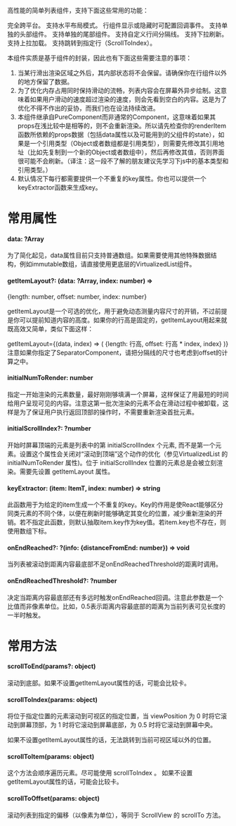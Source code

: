 高性能的简单列表组件，支持下面这些常用的功能：

完全跨平台。
支持水平布局模式。
行组件显示或隐藏时可配置回调事件。
支持单独的头部组件。
支持单独的尾部组件。
支持自定义行间分隔线。
支持下拉刷新。
支持上拉加载。
支持跳转到指定行（ScrollToIndex）。


本组件实质是基于<VirtualizedList>组件的封装，因此也有下面这些需要注意的事项：

1. 当某行滑出渲染区域之外后，其内部状态将不会保留。请确保你在行组件以外的地方保留了数据。
1. 为了优化内存占用同时保持滑动的流畅，列表内容会在屏幕外异步绘制。这意味着如果用户滑动的速度超过渲染的速度，则会先看到空白的内容。这是为了优化不得不作出的妥协，而我们也在设法持续改进。
1. 本组件继承自PureComponent而非通常的Component，这意味着如果其props在浅比较中是相等的，则不会重新渲染。所以请先检查你的renderItem函数所依赖的props数据（包括data属性以及可能用到的父组件的state），如果是一个引用类型（Object或者数组都是引用类型），则需要先修改其引用地址（比如先复制到一个新的Object或者数组中），然后再修改其值，否则界面很可能不会刷新。（译注：这一段不了解的朋友建议先学习下js中的基本类型和引用类型。）
1. 默认情况下每行都需要提供一个不重复的key属性。你也可以提供一个keyExtractor函数来生成key。


# 常用属性

#### data: ?Array<ItemT> 

为了简化起见，data属性目前只支持普通数组。如果需要使用其他特殊数据结构，例如immutable数组，请直接使用更底层的VirtualizedList组件。


#### getItemLayout?: (data: ?Array<ItemT>, index: number) =>
  {length: number, offset: number, index: number} 

getItemLayout是一个可选的优化，用于避免动态测量内容尺寸的开销，不过前提是你可以提前知道内容的高度。如果你的行高是固定的，getItemLayout用起来就既高效又简单，类似下面这样：

getItemLayout={(data, index) => ( {length: 行高, offset: 行高 * index, index} )}
注意如果你指定了SeparatorComponent，请把分隔线的尺寸也考虑到offset的计算之中。


#### initialNumToRender: number 

指定一开始渲染的元素数量，最好刚刚够填满一个屏幕，这样保证了用最短的时间给用户呈现可见的内容。注意这第一批次渲染的元素不会在滑动过程中被卸载，这样是为了保证用户执行返回顶部的操作时，不需要重新渲染首批元素。


#### initialScrollIndex?: ?number 

开始时屏幕顶端的元素是列表中的第 initialScrollIndex 个元素, 而不是第一个元素。设置这个属性会关闭对“滚动到顶端”这个动作的优化（参见VirtualizedList 的 initialNumToRender 属性)。位于 initialScrollIndex 位置的元素总是会被立刻渲染。需要先设置 getItemLayout 属性。

#### keyExtractor: (item: ItemT, index: number) => string 

此函数用于为给定的item生成一个不重复的key。Key的作用是使React能够区分同类元素的不同个体，以便在刷新时能够确定其变化的位置，减少重新渲染的开销。若不指定此函数，则默认抽取item.key作为key值。若item.key也不存在，则使用数组下标。


#### onEndReached?: ?(info: {distanceFromEnd: number}) => void 

当列表被滚动到距离内容最底部不足onEndReachedThreshold的距离时调用。

#### onEndReachedThreshold?: ?number 

决定当距离内容最底部还有多远时触发onEndReached回调。注意此参数是一个比值而非像素单位。比如，0.5表示距离内容最底部的距离为当前列表可见长度的一半时触发。

# 常用方法

#### scrollToEnd(params?: object) 

滚动到底部。如果不设置getItemLayout属性的话，可能会比较卡。

#### scrollToIndex(params: object) 

将位于指定位置的元素滚动到可视区的指定位置，当 viewPosition 为 0 时将它滚动到屏幕顶部，为 1 时将它滚动到屏幕底部，为 0.5 时将它滚动到屏幕中央。

如果不设置getItemLayout属性的话，无法跳转到当前可视区域以外的位置。

#### scrollToItem(params: object) 

这个方法会顺序遍历元素。尽可能使用 scrollToIndex 。 如果不设置getItemLayout属性的话，可能会比较卡。

#### scrollToOffset(params: object) 

滚动列表到指定的偏移（以像素为单位），等同于 ScrollView 的 scrollTo 方法。

